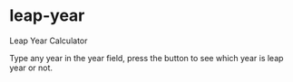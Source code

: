 # leap-year
Leap Year Calculator

Type any year in the year field, press the button to see which year is leap year or not.
